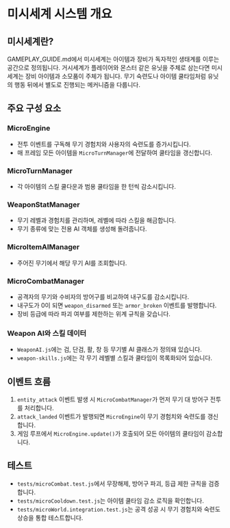 # 미시세계 시스템 개요

## 미시세계란?
GAMEPLAY_GUIDE.md에서 미시세계는 아이템과 장비가 독자적인 생태계를 이루는 공간으로 정의됩니다. 거시세계가 플레이어와 몬스터 같은 유닛을 주체로 삼는다면 미시세계는 장비 아이템과 소모품이 주체가 됩니다. 무기 숙련도나 아이템 쿨타임처럼 유닛의 행동 뒤에서 별도로 진행되는 메커니즘을 다룹니다.

## 주요 구성 요소

### MicroEngine
- 전투 이벤트를 구독해 무기 경험치와 사용자의 숙련도를 증가시킵니다.
- 매 프레임 모든 아이템을 `MicroTurnManager`에 전달하여 쿨타임을 갱신합니다.

### MicroTurnManager
- 각 아이템의 스킬 쿨다운과 범용 쿨타임을 한 턴씩 감소시킵니다.

### WeaponStatManager
- 무기 레벨과 경험치를 관리하며, 레벨에 따라 스킬을 해금합니다.
- 무기 종류에 맞는 전용 AI 객체를 생성해 돌려줍니다.

### MicroItemAIManager
- 주어진 무기에서 해당 무기 AI를 조회합니다.

### MicroCombatManager
- 공격자의 무기와 수비자의 방어구를 비교하여 내구도를 감소시킵니다.
- 내구도가 0이 되면 `weapon_disarmed` 또는 `armor_broken` 이벤트를 발행합니다.
- 장비 등급에 따라 파괴 여부를 제한하는 위계 규칙을 갖습니다.

### Weapon AI와 스킬 데이터
- `WeaponAI.js`에는 검, 단검, 활, 창 등 무기별 AI 클래스가 정의돼 있습니다.
- `weapon-skills.js`에는 각 무기 레벨별 스킬과 쿨타임이 목록화되어 있습니다.

## 이벤트 흐름
1. `entity_attack` 이벤트 발생 시 `MicroCombatManager`가 먼저 무기 대 방어구 전투를 처리합니다.
2. `attack_landed` 이벤트가 발행되면 `MicroEngine`이 무기 경험치와 숙련도를 갱신합니다.
3. 게임 루프에서 `MicroEngine.update()`가 호출되어 모든 아이템의 쿨타임이 감소합니다.

## 테스트
- `tests/microCombat.test.js`에서 무장해제, 방어구 파괴, 등급 제한 규칙을 검증합니다.
- `tests/microCooldown.test.js`는 아이템 쿨타임 감소 로직을 확인합니다.
- `tests/microWorld.integration.test.js`는 공격 성공 시 무기 경험치와 숙련도 상승을 통합 테스트합니다.

